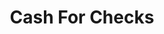 ---
title: Cash For Checks
slug: cash-for-checks
updated-on: '2024-05-30T13:44:31.749Z'
created-on: '2024-05-30T13:41:46.671Z'
published-on: '2024-05-30T13:54:32.469Z'
f_city-state-2:
- cms/city/bogalusa-la.md
- cms/city/franklinton-la.md
- cms/city/long-beach-ca.md
f_locations:
- cms/payday-loan/cash-for-checks-7554.md
- cms/payday-loan/cash-for-checks-7555.md
- cms/payday-loan/cash-for-checks-7556.md
- cms/payday-loan/cash-for-checks-7557.md
- cms/payday-loan/cash-for-checks-7558.md
- cms/payday-loan/cash-for-checks-7559.md
f_states:
- cms/state/louisiana.md
- cms/state/california.md
layout: '[company].html'
tags: company
---